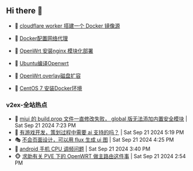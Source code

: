 ## Hi there 👋

<!--
**dkyg666/dkyg666** is a ✨ _special_ ✨ repository because its `README.md` (this file) appears on your GitHub profile.

Here are some ideas to get you started:

- 🔭 I’m currently working on ...
- 🌱 I’m currently learning ...
- 👯 I’m looking to collaborate on ...
- 🤔 I’m looking for help with ...
- 💬 Ask me about ...
- 📫 How to reach me: ...
- 😄 Pronouns: ...
- ⚡ Fun fact: ...
-->

<!-- BLOG-POST-LIST:START -->
- 🦩 [cloudflare worker 搭建一个 Docker 镜像源](http://blog.1996099.xyz/archives/cloudflare-worker-da-jian-yi-ge-docker-jing-xiang-zhan) 

- 🚦 [Docker配置网络代理](http://blog.1996099.xyz/archives/dockerpei-zhi-wang-luo-dai-li) 

- 🫶 [OpenWrt 安装nginx 模块化部署](http://blog.1996099.xyz/archives/openwrt-an-zhuang-nginx-mo-kuai-hua-bu-shu) 

- 🦄 [Ubuntu编译Openwrt](http://blog.1996099.xyz/archives/ubuntuzi-bian-yi-openwrt) 

- 🐻 [OpenWrt overlay磁盘扩容](http://blog.1996099.xyz/archives/openwrt-overlay) 

- 🤖 [CentOS 7 安装Docker环境](http://blog.1996099.xyz/archives/centos-docker) 
<!-- BLOG-POST-LIST:END -->

### v2ex-全站热点
<!-- v2ex:START -->
- 🥸 [miui 的 build.prop 文件一直修改失败， global 版无法添加内置安全模块](https://www.v2ex.com/t/1074741#reply4) | Sat Sep 21 2024 7:23 PM
- 🤗 [有游戏开发，策划过程中需要 ai 支持的吗？](https://www.v2ex.com/t/1074733#reply0) | Sat Sep 21 2024 5:19 PM
- 🎭 [不会页面设计，可以用 flux 生成 ui 图](https://www.v2ex.com/t/1074731#reply1) | Sat Sep 21 2024 4:25 PM
- 🥷 [android 手机 CPU 调频问题](https://www.v2ex.com/t/1074723#reply1) | Sat Sep 21 2024 3:40 PM
- 🐵 [求助有关 PVE 下的 OpenWRT 做主路由这件事](https://www.v2ex.com/t/1074716#reply7) | Sat Sep 21 2024 2:54 PM<!-- v2ex:END -->

